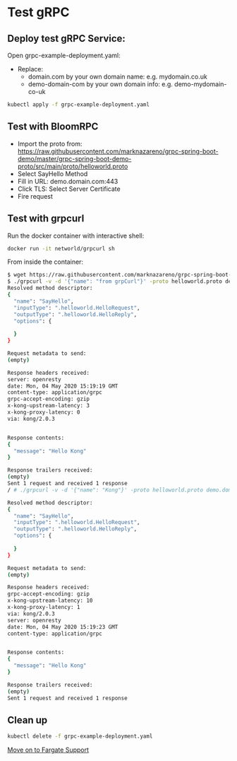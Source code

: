 # Test gRPC 

## Deploy test gRPC Service:

Open grpc-example-deployment.yaml:
* Replace:
    * domain.com by your own domain name: e.g. mydomain.co.uk
    * demo-domain-com by your own domain info: e.g. demo-mydomain-co-uk

```bash
kubectl apply -f grpc-example-deployment.yaml
```
## Test with BloomRPC

* Import the proto from: https://raw.githubusercontent.com/marknazareno/grpc-spring-boot-demo/master/grpc-spring-boot-demo-proto/src/main/proto/helloworld.proto
* Select SayHello Method
* Fill in URL: demo.domain.com:443
* Click TLS: Select Server Certificate
* Fire request

## Test with grpcurl

Run the docker container with interactive shell:
```bash
docker run -it networld/grpcurl sh
```

From inside the container:
```bash
$ wget https://raw.githubusercontent.com/marknazareno/grpc-spring-boot-demo/master/grpc-spring-boot-demo-proto/src/main/proto/helloworld.proto
$ ./grpcurl -v -d '{"name": "from grpCurl"}' -proto helloworld.proto demo.domain.com:443 helloworld.Greeter.SayHello
Resolved method descriptor:
{
  "name": "SayHello",
  "inputType": ".helloworld.HelloRequest",
  "outputType": ".helloworld.HelloReply",
  "options": {
    
  }
}

Request metadata to send:
(empty)

Response headers received:
server: openresty
date: Mon, 04 May 2020 15:19:19 GMT
content-type: application/grpc
grpc-accept-encoding: gzip
x-kong-upstream-latency: 3
x-kong-proxy-latency: 0
via: kong/2.0.3


Response contents:
{
  "message": "Hello Kong"
}

Response trailers received:
(empty)
Sent 1 request and received 1 response
/ # ./grpcurl -v -d '{"name": "Kong"}' -proto helloworld.proto demo.domain.com:443 helloworld.Greeter.SayHello

Resolved method descriptor:
{
  "name": "SayHello",
  "inputType": ".helloworld.HelloRequest",
  "outputType": ".helloworld.HelloReply",
  "options": {
    
  }
}

Request metadata to send:
(empty)

Response headers received:
grpc-accept-encoding: gzip
x-kong-upstream-latency: 10
x-kong-proxy-latency: 1
via: kong/2.0.3
server: openresty
date: Mon, 04 May 2020 15:19:23 GMT
content-type: application/grpc


Response contents:
{
  "message": "Hello Kong"
}

Response trailers received:
(empty)
Sent 1 request and received 1 response

```

## Clean up
```bash
kubectl delete -f grpc-example-deployment.yaml
```

[Move on to Fargate Support](../fargate-support/README.md)